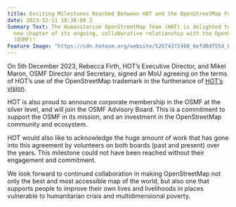 ```yaml
---
title: Exciting Milestones Reached Between HOT and the OpenStreetMap Foundation
date: 2023-12-11 18:38:00 Z
Summary Text: The Humanitarian OpenStreetMap Team (HOT) is delighted to announce a
  new chapter of its ongoing, collaborative relationship with the OpenStreetMap Foundation
  (OSMF)!
Feature Image: "https://cdn.hotosm.org/website/52674372468_6efd0df554_k+(1).jpg"
---
```


On 5th December 2023, Rebecca Firth, HOT’s Executive Director, and Mikel Maron, OSMF Director and Secretary, signed an MoU agreeing on the terms of HOT’s use of the OpenStreetMap trademark in the furtherance of [HOT’s vision](https://www.hotosm.org/hots-vision-and-values.html).

HOT is also proud to announce corporate membership in the OSMF at the silver level, and will join the OSMF Advisory Board. This is a commitment to support the OSMF in its mission, and an investment in the OpenStreetMap community and ecosystem. 

HOT would also like to acknowledge the huge amount of work that has gone into this agreement by volunteers on both boards (past and present) over the years. This milestone could not have been reached without their engagement and commitment. 

We look forward to continued collaboration in making OpenStreetMap not only the best and most accessible map of the world, but also one that supports people to improve their own lives and livelihoods in places vulnerable to humanitarian crisis and multidimensional poverty.

